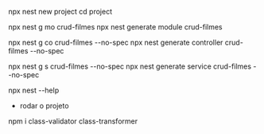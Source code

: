 npx nest new project
cd project

npx nest g mo crud-filmes
npx nest generate module crud-filmes

npx nest g co crud-filmes --no-spec
npx nest generate controller crud-filmes --no-spec

npx nest g s crud-filmes --no-spec
npx nest generate service crud-filmes --no-spec

npx nest --help

* rodar o projeto

npm i class-validator class-transformer